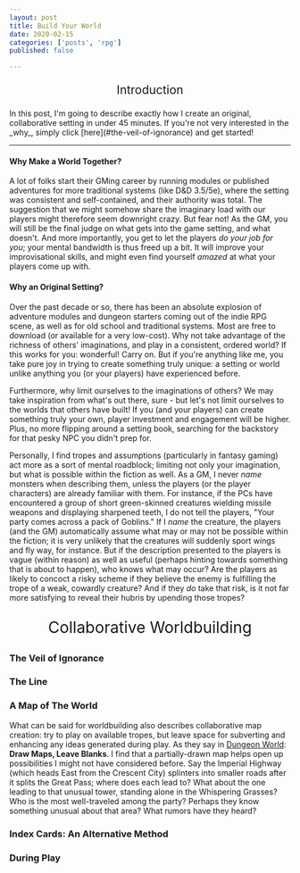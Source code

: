 ```yaml
---
layout: post
title: Build Your World
date: 2020-02-15
categories: ['posts', 'rpg']
published: false

---
```

<p style="text-align: center; font-size:1.5em;">Introduction </p>
In this post, I'm going to describe exactly how I create an original, collaborative setting in under 45 minutes. If you're not very interested in the _why_, simply click [here](#the-veil-of-ignorance) and get started!

---
#### Why Make a World Together?

A lot of folks start their GMing career by running modules or published adventures for more traditional systems (like D&D 3.5/5e), where the setting was consistent and self-contained, and their authority was total. The suggestion that we might somehow share the imaginary load with our players might therefore seem downright crazy. But fear not! As the GM, you will still be the final judge on what gets into the game setting, and what doesn't. And more importantly, you get to let the players _do your job for you_; your mental bandwidth is thus freed up a bit. It will improve your improvisational skills, and might even find yourself _amazed_ at what your players come up with.

#### Why an Original Setting?

Over the past decade or so, there has been an absolute explosion of adventure modules and dungeon starters coming out of the indie RPG scene, as well as for old school and traditional systems. Most are free to download (or available for a very low-cost). Why not take advantage of the richness of others' imaginations, and play in a consistent, ordered world? If this works for you: wonderful! Carry on. But if you're anything like me, you take pure joy in trying to create something truly unique: a setting or world unlike anything you (or your players) have experienced before.

Furthermore, why limit ourselves to the imaginations of others? We may take inspiration from what's out there, sure - but let's not limit ourselves to the worlds that others have built! If you (and your players) can create something truly your own, player investment and engagement will be higher. Plus, no more flipping around a setting book, searching for the backstory for that pesky NPC you didn't prep for.

Personally, I find tropes and assumptions (particularly in fantasy gaming) act more as a sort of mental roadblock; limiting not only your imagination, but what is possible within the fiction as well. As a GM, I never _name_ monsters when describing them, unless the players (or the player characters) are already familiar with them. For instance, if the PCs have encountered a group of short green-skinned creatures wielding missile weapons and displaying sharpened teeth, I do not tell the players, "Your party comes across a pack of Goblins." If I _name_ the creature, the players (and the GM) automatically assume what may or may not be possible within the fiction; it is very unlikely that the creatures will suddenly sport wings and fly way, for instance. But if the description presented to the players is vague (within reason) as well as useful (perhaps hinting towards something that is about to happen), who knows what may occur? Are the players as likely to concoct a risky scheme if they believe the enemy is fulfilling the trope of a weak, cowardly creature? And if they _do_ take that risk, is it not far more satisfying to reveal their hubris by upending those tropes?

<p></p>

<p style="text-align: center; font-size:2em;">Collaborative Worldbuilding</p>

### The Veil of Ignorance


### The Line

### A Map of The World

What can be said for worldbuilding also describes collaborative map creation: try to play on available tropes, but leave space for subverting and enhancing any ideas generated during play. As they say in [Dungeon World](https://dungeon-world.com): **Draw Maps, Leave Blanks**. I find that a partially-drawn map helps open up possibilities I might not have considered before. Say the Imperial Highway (which heads East from the Crescent City) splinters into smaller roads after it splits the Great Pass; where does each lead to? What about the one leading to that unusual tower, standing alone in the Whispering Grasses? Who is the most well-traveled among the party? Perhaps they know something unusual about that area? What rumors have they heard?   


### Index Cards: An Alternative Method

### During Play
